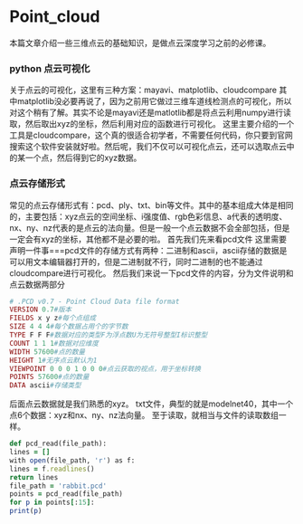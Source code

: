 # Point_cloud
本篇文章介绍一些三维点云的基础知识，是做点云深度学习之前的必修课。
### python 点云可视化
关于点云的可视化，这里有三种方案：mayavi、matplotlib、cloudcompare
其中matplotlib没必要再说了，因为之前用它做过三维车道线检测点的可视化，所以对这个稍有了解。其实不论是mayavi还是matlotlib都是将点云利用numpy进行读取，然后取出xyz的坐标，然后利用对应的函数进行可视化。
这里主要介绍的一个工具是cloudcompare，这个真的很适合初学者，不需要任何代码，你只要到官网搜索这个软件安装就好啦。然后呢，我们不仅可以可视化点云，还可以选取点云中的某一个点，然后得到它的xyz数据。
### 点云存储形式
常见的点云存储形式有：pcd、ply、txt、bin等文件。其中的基本组成大体是相同的，主要包括：xyz点云的空间坐标、i强度值、rgb色彩信息、a代表的透明度、nx、ny、nz代表的是点云的法向量。但是一般一个点云数据不会全部包括，但是一定会有xyz的坐标，其他都不是必要的啦。
首先我们先来看pcd文件
这里需要声明一件事===pcd文件的存储方式有两种：二进制和ascii，ascii存储的数据是可以用文本编辑器打开的，但是二进制就不行，同时二进制的也不能通过cloudcompare进行可视化。
然后我们来说一下pcd文件的内容，分为文件说明和点云数据两部分
```ruby
# .PCD v0.7 - Point Cloud Data file format
VERSION 0.7#版本
FIELDS x y z#每个点组成
SIZE 4 4 4#每个数据占用个的字节数
TYPE F F F#数据对应的类型F为浮点数U为无符号整型I标识整型
COUNT 1 1 1#数据对应维度
WIDTH 57600#点的数量
HEIGHT 1#无序点云默认为1
VIEWPOINT 0 0 0 1 0 0 0#点云获取的视点，用于坐标转换
POINTS 57600#点的数量
DATA ascii#存储类型
```
后面点云数据就是我们熟悉的xyz。
txt文件，典型的就是modelnet40，其中一个点6个数据：xyz和nx、ny、nz法向量。
至于读取，就相当与文件的读取数组一样。
```ruby
def pcd_read(file_path):
lines = []
with open(file_path, 'r') as f:
lines = f.readlines()
return lines
file_path = 'rabbit.pcd'
points = pcd_read(file_path)
for p in points[:15]:
print(p)
```
